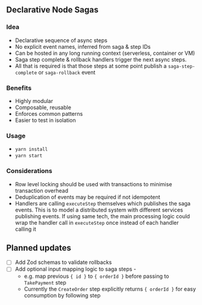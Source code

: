 ## Declarative Node Sagas

### Idea
- Declarative sequence of async steps
- No explicit event names, inferred from saga & step IDs
- Can be hosted in any long running context (serverless, container or VM)
- Saga step complete & rollback handlers trigger the next async steps.
- All that is required is that those steps at some point publish a `saga-step-complete` or `saga-rollback` event 

### Benefits
- Highly modular
- Composable, reusable
- Enforces common patterns
- Easier to test in isolation

### Usage
- `yarn install`
- `yarn start`

### Considerations
- Row level locking should be used with transactions to minimise transaction overhead
- Deduplication of events may be required if not idempotent
- Handlers are calling `executeStep` themselves which publishes the saga events. This is to model a distributed
  system with different services publishing events. If using same tech, the main processing logic could wrap the handler 
  call in `executeStep` once instead of each handler calling it

## Planned updates
- [ ] Add Zod schemas to validate rollbacks
- [ ] Add optional input mapping logic to saga steps -
  - e.g. map previous `{ id }` to `{ orderId }` before passing to `TakePayment` step
  - Currently the `CreateOrder` step explicitly returns `{ orderId }` for easy consumption by following step
